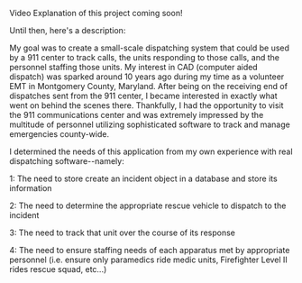 Video Explanation of this project coming soon!

Until then, here's a description:

My goal was to create a small-scale dispatching system that could be used by a 911 center to track calls, the units responding to those calls, and the personnel staffing those units. My interest in CAD (computer aided dispatch) was sparked around 10 years ago during my time as a volunteer EMT in Montgomery County, Maryland. After being on the receiving end of dispatches sent from the 911 center, I became interested in exactly what went on behind the scenes there. Thankfully, I had the opportunity to visit the 911 communications center and was extremely impressed by the multitude of personnel utilizing sophisticated software to track and manage emergencies county-wide.

I determined the needs of this application from my own experience with real dispatching software--namely:

1: The need to store create an incident object in a database and store its information

2: The need to determine the appropriate rescue vehicle to dispatch to the incident

3: The need to track that unit over the course of its response

4: The need to ensure staffing needs of each apparatus met by appropriate personnel (i.e. ensure only paramedics ride medic units, Firefighter Level II rides rescue squad, etc...)



